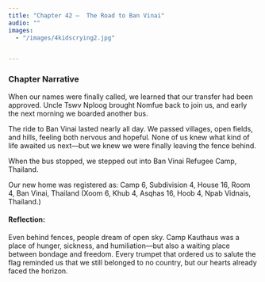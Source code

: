 ```yaml
---
title: "Chapter 42 —  The Road to Ban Vinai"
audio: ""
images:
  - "/images/4kidscrying2.jpg"


---
```


### Chapter Narrative

When our names were finally called, we learned that our transfer had been approved. Uncle Tswv Nploog brought Nomfue back to join us, and early the next morning we boarded another bus.

The ride to Ban Vinai lasted nearly all day. We passed villages, open fields, and hills, feeling both nervous and hopeful. None of us knew what kind of life awaited us next—but we knew we were finally leaving the fence behind.

When the bus stopped, we stepped out into Ban Vinai Refugee Camp, Thailand.

Our new home was registered as:
Camp 6, Subdivision 4, House 16, Room 4, Ban Vinai, Thailand
(Xoom 6, Khub 4, Asqhas 16, Hoob 4, Npab Vidnais, Thailand.)

#### Reflection:
Even behind fences, people dream of open sky. Camp Kauthaus was a place of hunger, sickness, and humiliation—but also a waiting place between bondage and freedom. Every trumpet that ordered us to salute the flag reminded us that we still belonged to no country, but our hearts already faced the horizon.